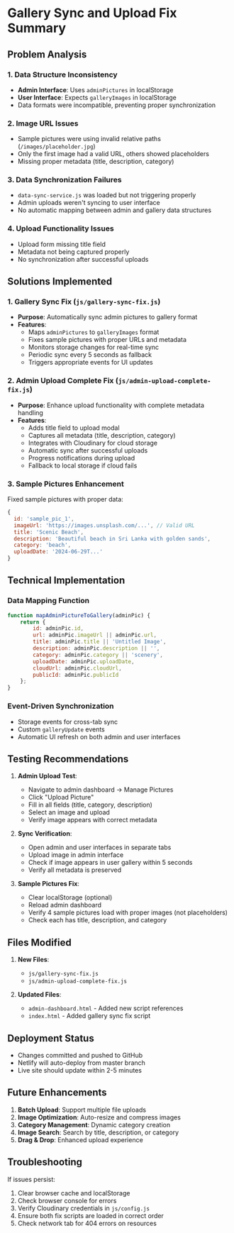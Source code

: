 # Gallery Sync and Upload Fix Summary

## Problem Analysis

### 1. Data Structure Inconsistency
- **Admin Interface**: Uses `adminPictures` in localStorage
- **User Interface**: Expects `galleryImages` in localStorage
- Data formats were incompatible, preventing proper synchronization

### 2. Image URL Issues
- Sample pictures were using invalid relative paths (`/images/placeholder.jpg`)
- Only the first image had a valid URL, others showed placeholders
- Missing proper metadata (title, description, category)

### 3. Data Synchronization Failures
- `data-sync-service.js` was loaded but not triggering properly
- Admin uploads weren't syncing to user interface
- No automatic mapping between admin and gallery data structures

### 4. Upload Functionality Issues
- Upload form missing title field
- Metadata not being captured properly
- No synchronization after successful uploads

## Solutions Implemented

### 1. Gallery Sync Fix (`js/gallery-sync-fix.js`)
- **Purpose**: Automatically sync admin pictures to gallery format
- **Features**:
  - Maps `adminPictures` to `galleryImages` format
  - Fixes sample pictures with proper URLs and metadata
  - Monitors storage changes for real-time sync
  - Periodic sync every 5 seconds as fallback
  - Triggers appropriate events for UI updates

### 2. Admin Upload Complete Fix (`js/admin-upload-complete-fix.js`)
- **Purpose**: Enhance upload functionality with complete metadata handling
- **Features**:
  - Adds title field to upload modal
  - Captures all metadata (title, description, category)
  - Integrates with Cloudinary for cloud storage
  - Automatic sync after successful uploads
  - Progress notifications during upload
  - Fallback to local storage if cloud fails

### 3. Sample Pictures Enhancement
Fixed sample pictures with proper data:
```javascript
{
  id: 'sample_pic_1',
  imageUrl: 'https://images.unsplash.com/...', // Valid URL
  title: 'Scenic Beach',
  description: 'Beautiful beach in Sri Lanka with golden sands',
  category: 'beach',
  uploadDate: '2024-06-29T...'
}
```

## Technical Implementation

### Data Mapping Function
```javascript
function mapAdminPictureToGallery(adminPic) {
    return {
        id: adminPic.id,
        url: adminPic.imageUrl || adminPic.url,
        title: adminPic.title || 'Untitled Image',
        description: adminPic.description || '',
        category: adminPic.category || 'scenery',
        uploadDate: adminPic.uploadDate,
        cloudUrl: adminPic.cloudUrl,
        publicId: adminPic.publicId
    };
}
```

### Event-Driven Synchronization
- Storage events for cross-tab sync
- Custom `galleryUpdate` events
- Automatic UI refresh on both admin and user interfaces

## Testing Recommendations

1. **Admin Upload Test**:
   - Navigate to admin dashboard → Manage Pictures
   - Click "Upload Picture"
   - Fill in all fields (title, category, description)
   - Select an image and upload
   - Verify image appears with correct metadata

2. **Sync Verification**:
   - Open admin and user interfaces in separate tabs
   - Upload image in admin interface
   - Check if image appears in user gallery within 5 seconds
   - Verify all metadata is preserved

3. **Sample Pictures Fix**:
   - Clear localStorage (optional)
   - Reload admin dashboard
   - Verify 4 sample pictures load with proper images (not placeholders)
   - Check each has title, description, and category

## Files Modified

1. **New Files**:
   - `js/gallery-sync-fix.js`
   - `js/admin-upload-complete-fix.js`

2. **Updated Files**:
   - `admin-dashboard.html` - Added new script references
   - `index.html` - Added gallery sync fix script

## Deployment Status
- Changes committed and pushed to GitHub
- Netlify will auto-deploy from master branch
- Live site should update within 2-5 minutes

## Future Enhancements

1. **Batch Upload**: Support multiple file uploads
2. **Image Optimization**: Auto-resize and compress images
3. **Category Management**: Dynamic category creation
4. **Image Search**: Search by title, description, or category
5. **Drag & Drop**: Enhanced upload experience

## Troubleshooting

If issues persist:
1. Clear browser cache and localStorage
2. Check browser console for errors
3. Verify Cloudinary credentials in `js/config.js`
4. Ensure both fix scripts are loaded in correct order
5. Check network tab for 404 errors on resources 